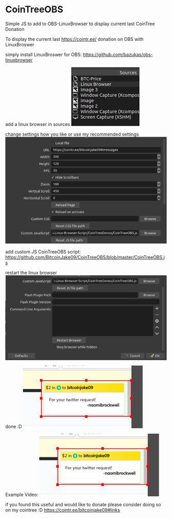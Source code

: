 # CoinTreeOBS
Simple JS to add to OBS-LinuxBrowser to display current last CoinTree Donation

To display the current last https://cointr.ee/ donation on OBS with LinuxBroswer

simply install LinuxBroswer for OBS: https://github.com/bazukas/obs-linuxbrowser

add a linux browser in sources
![add to sources](https://github.com/BitcoinJake09/CoinTreeOBS/blob/master/DocPics/LinuxBrowser-Sources.png?width=400&height=225)


change settings how you like or use my recommended settings
![settings](https://github.com/BitcoinJake09/CoinTreeOBS/blob/master/DocPics/LinuxBrowser-Settings.png?width=400&height=225)

add custom JS CoinTreeOBS script:
https://github.com/BitcoinJake09/CoinTreeOBS/blob/master/CoinTreeOBS.js

restart the linux browser
![restart](https://github.com/BitcoinJake09/CoinTreeOBS/blob/master/DocPics/LinuxBrowser-Restart.png?width=400&height=225)


done :D
![done](https://github.com/BitcoinJake09/CoinTreeOBS/blob/master/DocPics/LinuxBrowser-Dono.png?width=400&height=225)


Example Video:
[![example video](https://github.com/BitcoinJake09/CoinTreeOBS/blob/master/DocPics/LinuxBrowser-Dono.png)](https://www.youtube.com/watch?v=l2LBwKKK1s8)


if you found this useful and would like to donate please consider doing so on my cointree :D
https://cointr.ee/bitcoinjake09#links
